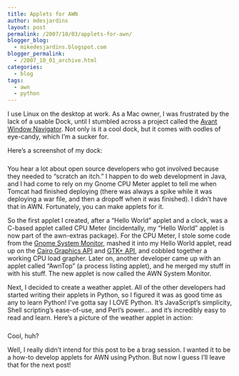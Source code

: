 ```yaml
---
title: Applets for AWN
author: mdesjardins
layout: post
permalink: /2007/10/03/applets-for-awn/
blogger_blog:
  - mikedesjardins.blogspot.com
blogger_permalink:
  - /2007_10_01_archive.html
categories:
  - blog
tags:
  - awn
  - python
---
```

I use Linux on the desktop at work. As a Mac owner, I was frustrated by the lack of a usable Dock, until I stumbled across a project called the [Avant Window Navigator][1]. Not only is it a cool dock, but it comes with oodles of eye-candy, which I&#8217;m a sucker for.

Here&#8217;s a screenshot of my dock:

<a onblur="try {parent.deselectBloggerImageGracefully();} catch(e) {}" href="http://www.dragonflymarsh.com/blog/uploaded_images/Screenshot-761483.png"><img style="margin: 0px auto 10px; display: block; text-align: center; cursor: pointer;" src="http://www.dragonflymarsh.com/blog/uploaded_images/Screenshot-761480.png" alt="" border="0" /></a>You hear a lot about open source developers who got involved because they needed to &#8220;scratch an itch.&#8221; I happen to do web development in Java, and I had come to rely on my Gnome CPU Meter applet to tell me when Tomcat had finished deploying (there was always a spike while it was deploying a war file, and then a dropoff when it was finished). I didn&#8217;t have that in AWN. Fortunately, you can make applets for it.

So the first applet I created, after a &#8220;Hello World&#8221; applet and a clock, was a C-based applet called CPU Meter (incidentally, my &#8220;Hello World&#8221; applet is now part of the awn-extras package). For the CPU Meter, I stole some code from the [Gnome System Monitor][2], mashed it into my Hello World applet, read up on the [Cairo Graphics API][3] and [<span style="text-decoration: underline;">GTK+ API</span>][4], and cobbled together a working CPU load grapher. Later on, another developer came up with an applet called &#8220;AwnTop&#8221; (a process listing applet), and he merged my stuff in with his stuff. The new applet is now called the AWN System Monitor.

Next, I decided to create a weather applet. All of the other developers had started writing their applets in Python, so I figured it was as good time as any to learn Python! I&#8217;ve gotta say I LOVE Python. It&#8217;s JavaScript&#8217;s simplicity, Shell scripting&#8217;s ease-of-use, and Perl&#8217;s power&#8230; and it&#8217;s incredibly easy to read and learn. Here&#8217;s a picture of the weather applet in action:

<a onblur="try {parent.deselectBloggerImageGracefully();} catch(e) {}" href="http://www.dragonflymarsh.com/blog/uploaded_images/Screenshot-1-779658.png"><img style="margin: 0px auto 10px; display: block; text-align: center; cursor: pointer;" src="http://www.dragonflymarsh.com/blog/uploaded_images/Screenshot-1-779652.png" alt="" border="0" /></a>Cool, huh?

Well, I really didn&#8217;t intend for this post to be a brag session. I wanted it to be a how-to develop applets for AWN using Python. But now I guess I&#8217;ll leave that for the next post!

 [1]: http://wiki.awn-project.org/
 [2]: http://www.blogger.com/img/gl.link.gif
 [3]: http://www.cairographics.org/
 [4]: http://library.gnome.org/devel/gtk/2.12/